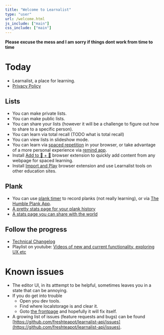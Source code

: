 ```yaml
---
title: "Welcome to Learnalist"
type: "user"
url: /welcome.html
js_include: ["main"]
css_include: ["main"]
---
```


**Please excuse the mess and I am sorry if things dont work from time to time**
# Today
- Learnalist, a place for learning.
- [Privacy Policy](https://learnalist.net/faq/privacy-policy.html)

## Lists
- You can make private lists.
- You can make public lists.
- You can share your lists (however it will be a challenge to figure out how to share to a specific person).
- You can learn via total recall (TODO what is total recall)
- You can view lists in slideshow mode.
- You can learn via [spaced repetition](/spaced-repetition.html) in your browser, or take advantage of a more personal experience via [remind app](/features/mobile-remind-v1.html).
- Install [Add to 🧠 + 💪](/features/browser-extension-add-for-spaced-learning.html) browser extension to quickly add content from any webpage for spaced learning.
- Install [Import and Play](/features/browser-extension-import-play.html) browser extension and use Learnalist tools on other education sites.
## Plank
- You can use [plank timer](/plank.html) to record planks (not really learning), or via [The Humble Plank App](/features/mobile-humble-plank-v1.html).
- [A pretty stats page for your plank history](https://learnalist.net/toolbox/plank-stats-v1.html)
- [A stats page you can share with the world](https://learnalist.net/toolbox/plank-stats-v2.html)

## Follow the progress
- [Technical Changelog](/features/technical-changelog.html)
- Playlist on youtube: [Videos of new and current functionality, exploring UX etc](https://www.youtube.com/playlist?list=PLmhwicYpN0ihZpfy2gi2eb-_3Yw4-XldI)
# Known issues
- The editor UI, in its atttempt to be helpful, sometimes leaves you in a state that can be annoying.
- If you do get into trouble
    - Open you dev tools.
    - Find where localstorage is and clear it.
    - Goto [the frontpage](/) and hopefully it will fix itself.
- A growing list of issues (feature requests and bugs) can be found [https://github.com/freshteapot/learnalist-api/issues](https://github.com/freshteapot/learnalist-api/issues).
